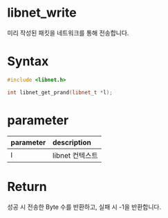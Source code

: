 # libnet_write

미리 작성된 패킷을 네트워크를 통해 전송합니다.

# **Syntax**

```c++
#include <libnet.h>

int libnet_get_prand(libnet_t *l);
```

# **parameter**

| parameter | description |
| :---      | :--- |
| l         | libnet 컨텍스트 |

# **Return**

성공 시 전송한 Byte 수를 반환하고, 실패 시 -1을 반환합니다.